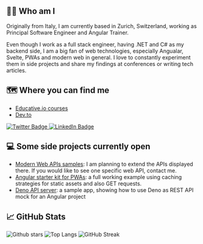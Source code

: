 ## 🙋‍♂️ Who am I
Originally from Italy, I am currently based in Zurich, Switzerland, working as Principal Software Engineer and Angular Trainer.

Even though I work as a full stack engineer, having .NET and C# as my backend side, I am a big fan of web technologies, especially Angualar, Svelte, PWAs and modern web in general.
I love to constantly experiment them in side projects and share my findings at conferences or writing tech articles.

## 🗺️ Where you can find me
 - [Educative.io courses](https://www.educative.io/search?query=leardini)
 - [Dev.to](https://dev.to/paco_ita)
 <a href="https://twitter.com/paco_ITA">
    <img src="https://img.shields.io/badge/Twitter-blue?style=for-the-badge&logo=twitter&logoColor=white" alt="Twitter Badge"/>
  </a> 
<a href="https://www.linkedin.com/in/leardini81">
    <img src="https://img.shields.io/badge/LinkedIn-blue?style=for-the-badge&logo=linkedin&logoColor=white" alt="LinkedIn Badge"/>
  </a>

## 💻 Some side projects currently open 
 - [Modern Web APIs samples](https://github.com/pacoita/modern-web): I am planning to extend the APIs displayed there. If you would like to see one specific web API, contact me.
 - [Angular starter kit for PWAs](https://github.com/pacoita/angular-pwa-boilerplate): a full working example using caching strategies for static assets and also GET requests. 
 - [Deno API server](https://github.com/pacoita/deno-api-mock): a sample app, showing how to use Deno as REST API mock for an Angular project

## 📈 GitHub Stats

![Github stars](https://github-readme-stats.vercel.app/api?username=pacoita&count_private=true&show_icons=true&theme=tokyonight&bg_color=00000000)
![Top Langs](https://github-readme-stats.vercel.app/api/top-langs/?username=pacoita&layout=compact&theme=vision-friendly-dark)
![GitHub Streak](http://github-readme-streak-stats.herokuapp.com?user=pacoita&theme=tokyonight-duo&background=000000)

<!--
<a href="https://github.com/pacoita/">
  <img align="center" src="https://github-readme-stats.vercel.app/api?username=pacoita&show_icons=true&line_height=27&count_private=true&title_color=ffffff&text_color=c9cacc&icon_color=2bbc8a&bg_color=1d1f21" alt="Francsco's GitHub Stats" />
</a>
-->
<!--
**pacoita/pacoita** is a ✨ _special_ ✨ repository because its `README.md` (this file) appears on your GitHub profile.

Here are some ideas to get you started:

- 🔭 I’m currently working on ...
- 🌱 I’m currently learning ...
- 👯 I’m looking to collaborate on ...
- 🤔 I’m looking for help with ...
- 💬 Ask me about ...
- 📫 How to reach me: ...
- 😄 Pronouns: ...
- ⚡ Fun fact: ...
-->
